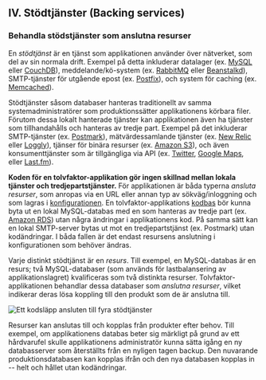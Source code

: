## IV. Stödtjänster (Backing services)
### Behandla stödstjänster som anslutna resurser

En *stödtjänst* är en tjänst som applikationen använder över nätverket, som del av sin normala drift. Exempel på detta inkluderar datalager (ex. [MySQL](http://dev.mysql.com/) eller [CouchDB](http://couchdb.apache.org/)), meddelande/kö-system (ex. [RabbitMQ](http://www.rabbitmq.com/) eller [Beanstalkd](https://beanstalkd.github.io)), SMTP-tjänster för utgående epost (ex. [Postfix](http://www.postfix.org/)), och system för caching (ex. [Memcached](http://memcached.org/)).

Stödtjänster såsom databaser hanteras traditionellt av samma systemadministratörer som produktionssätter applikationens körbara filer. Förutom dessa lokalt hanterade tjänster kan applikationen även ha tjänster som tillhandahålls och hanteras av tredje part. Exempel på det inkluderar SMTP-tjänster (ex. [Postmark](http://postmarkapp.com/)), mätvärdessamlande tjänster (ex. [New Relic](http://newrelic.com/) eller [Loggly](http://www.loggly.com/)), tjänser för binära resurser (ex. [Amazon S3](http://aws.amazon.com/s3/)), och även konsumenttjänster som är tillgängliga via API (ex. [Twitter](http://dev.twitter.com/), [Google Maps](https://developers.google.com/maps/), eller [Last.fm](http://www.last.fm/api)).

**Koden för en tolvfaktor-applikation gör ingen skillnad mellan lokala tjänster och tredjepartstjänster.** För applikationen är båda typerna *ansluta resurser*, som anropas via en URL eller annan typ av sökväg/inloggning och som lagras i [konfigurationen](./config). En tolvfaktor-applikations [kodbas](./codebase) bör kunna byta ut en lokal MySQL-databas med en som hanteras av tredje part (ex. [Amazon RDS](http://aws.amazon.com/rds/)) utan några ändringar i applikationens kod. På samma sätt kan en lokal SMTP-server bytas ut mot en tredjepartstjänst (ex. Postmark) utan kodändringar. I båda fallen är det endast resursens anslutning i konfigurationen som behöver ändras.

Varje distinkt stödtjänst är en *resurs*. Till exempel, en MySQL-databas är en resurs; två MySQL-databaser (som används för lastbalansering av applikationslagret) kvalificeras som två distinkta resurser. Tolvfaktor-applikationen behandlar dessa databaser som *anslutna resurser*, vilket indikerar deras lösa koppling till den produkt som de är anslutna till.

<img src="/images/attached-resources.png" class="full" alt="Ett kodsläpp ansluten till fyra stödtjänster" />

Resurser kan anslutas till och kopplas från produkter efter behov. Till exempel, om applikationens databas beter sig märkligt på grund av ett hårdvarufel skulle applikationens administratör kunna sätta igång en ny databasserver som återställts från en nyligen tagen backup. Den nuvarande produktionsdatabasen kan kopplas ifrån och den nya databasen kopplas in -- helt och hållet utan kodändringar.
